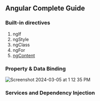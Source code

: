 ## Angular Complete Guide

### Built-in directives 

1. ngIf
2. ngStyle
3. ngClass
4. ngFor
5. <a href="https://github.com/gauripatil/angular-complete-guide/blob/main/Components-databinding-deep-dive/ngContent.md">ngContent</a>


### Property & Data Binding
![Screenshot 2024-03-05 at 1 12 35 PM](https://github.com/gauripatil/angular-complete-guide/assets/3206551/06eef98d-a5ac-460c-ab69-a51d3f54f808)


### Services and Dependency Injection 
